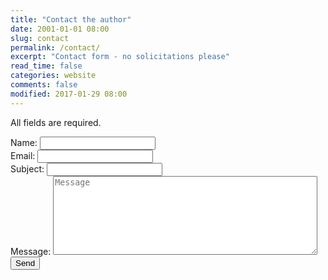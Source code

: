 ```yaml
---
title: "Contact the author"
date: 2001-01-01 08:00
slug: contact
permalink: /contact/
excerpt: "Contact form - no solicitations please"
read_time: false
categories: website
comments: false
modified: 2017-01-29 08:00
---
```

<form action="https://getsimpleform.com/messages?form_api_token=979967c8ee7a433750e1e52af549c5d2" method="post">
  <p>All fields are required.</p>
  <!-- all your input fields here.... -->
  <input type='hidden' name='redirect_to' value='http://alecsatin.github.io/message-sent.html' />
  Name: <input type='text' name='name' /><br />
  Email: <input type='text' name='email' /><br />
  Subject: <input type='text' name='subject' /><br />
  Message: <textarea id='message' name='message' placeholder='Message' rows='8' cols='50'></textarea>
  <input type='submit' value='Send' />
</form>
